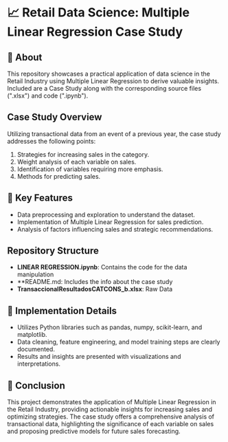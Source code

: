 # 📈 Retail Data Science: Multiple Linear Regression Case Study

## 📌 About

This repository showcases a practical application of data science in the Retail Industry using Multiple Linear Regression to derive valuable insights. Included are a Case Study along with the corresponding source files (".xlsx") and code (".ipynb").

## Case Study Overview

Utilizing transactional data from an event of a previous year, the case study addresses the following points:

1. Strategies for increasing sales in the category.
2. Weight analysis of each variable on sales.
3. Identification of variables requiring more emphasis.
4. Methods for predicting sales.

## 📌 Key Features

- Data preprocessing and exploration to understand the dataset.
- Implementation of Multiple Linear Regression for sales prediction.
- Analysis of factors influencing sales and strategic recommendations.

## Repository Structure

- **LINEAR REGRESSION.ipynb**: Contains the code for the data manipulation
- **README.md: Includes the info about the case study
- **TransaccionalResultadosCATCONS_b.xlsx**: Raw Data

## 📌 Implementation Details

- Utilizes Python libraries such as pandas, numpy, scikit-learn, and matplotlib.
- Data cleaning, feature engineering, and model training steps are clearly documented.
- Results and insights are presented with visualizations and interpretations.

## 📌 Conclusion

This project demonstrates the application of Multiple Linear Regression in the Retail Industry, providing actionable insights for increasing sales and optimizing strategies. The case study offers a comprehensive analysis of transactional data, highlighting the significance of each variable on sales and proposing predictive models for future sales forecasting.
